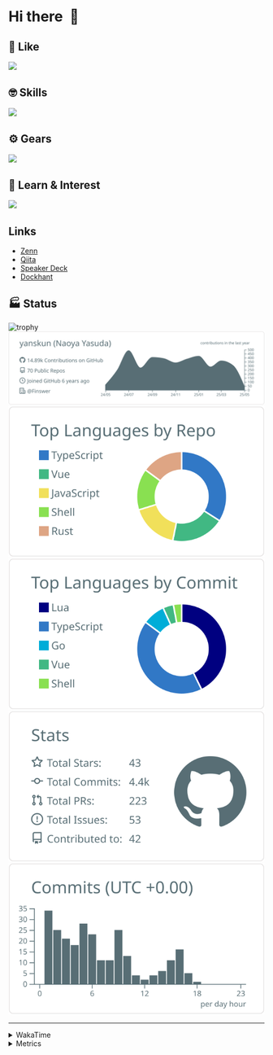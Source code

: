 # Hi there&nbsp; :wave:

## 💌 Like
<img src="https://go-skill-icons.vercel.app/api/icons?i=github" />

## 🤓 Skills
<img src="https://go-skill-icons.vercel.app/api/icons?i=js,ts,vue,nuxtjs,react,nextjs,go,lua,git" />

## ⚙️ Gears
<img src="https://go-skill-icons.vercel.app/api/icons?i=neovim,vscode,githubcopilot,alacritty,tmux" />

## 📖 Learn & Interest
<img src="https://go-skill-icons.vercel.app/api/icons?i=rust,deno,css,zig,playwright,githubactions,storybook,netlify,eslint" />

## Links
- [Zenn](https://zenn.dev/yanskun)
- [Qiita](https://qiita.com/yanskun)
- [Speaker Deck](https://speakerdeck.com/yanskun)
- [Dockhant](https://www.dockhunt.com/users/yanskun)

<!-- https://github.com/ryo-ma/github-profile-trophy -->

## 🏭 Status

<img src="https://github-profile-trophy.vercel.app/?username=yanskun&theme=onedark&row=1" alt="trophy">

<!-- https://github.com/vn7n24fzkq/github-profile-summary-cards -->
<picture>
  <source media="(prefers-color-scheme: dark)" srcset="https://raw.githubusercontent.com/yanskun/yanskun/master/profile-summary-card-output/nord_dark/0-profile-details.svg">
 <img src="https://raw.githubusercontent.com/yanskun/yanskun/master/profile-summary-card-output/default/0-profile-details.svg">
</picture>
<br>
<picture>
  <source media="(prefers-color-scheme: dark)" srcset="https://raw.githubusercontent.com/yanskun/yanskun/master/profile-summary-card-output/nord_dark/1-repos-per-language.svg">
 <img src="https://raw.githubusercontent.com/yanskun/yanskun/master/profile-summary-card-output/default/1-repos-per-language.svg">
</picture>
<picture>
  <source media="(prefers-color-scheme: dark)" srcset="https://raw.githubusercontent.com/yanskun/yanskun/master/profile-summary-card-output/nord_dark/2-most-commit-language.svg">
 <img src="https://raw.githubusercontent.com/yanskun/yanskun/master/profile-summary-card-output/default/2-most-commit-language.svg">
</picture>
<br>
<picture>
  <source media="(prefers-color-scheme: dark)" srcset="https://raw.githubusercontent.com/yanskun/yanskun/master/profile-summary-card-output/nord_dark/3-stats.svg">
 <img src="https://raw.githubusercontent.com/yanskun/yanskun/master/profile-summary-card-output/default/3-stats.svg">
</picture>
<picture>
  <source media="(prefers-color-scheme: dark)" srcset="https://raw.githubusercontent.com/yanskun/yanskun/master/profile-summary-card-output/nord_dark/4-productive-time.svg">
 <img src="https://raw.githubusercontent.com/yanskun/yanskun/master/profile-summary-card-output/default/4-productive-time.svg">
</picture>

---

<details>
  <summary>WakaTime</summary>
<!--START_SECTION:waka-->
![Code Time](http://img.shields.io/badge/Code%20Time-2%2C125%20hrs%2043%20mins-blue)

**🐱 My GitHub Data** 

> 📦 149.3 kB Used in GitHub's Storage 
 > 
> 🏆 1,445 Contributions in the Year 2025
 > 
> 💼 Opted to Hire
 > 
> 📜 130 Public Repositories 
 > 
> 🔑 4 Private Repositories 
 > 
**I'm an Early 🐤** 

```text
🌞 Morning                17263 commits       ████░░░░░░░░░░░░░░░░░░░░░   15.70 % 
🌆 Daytime                65265 commits       ███████████████░░░░░░░░░░   59.36 % 
🌃 Evening                23757 commits       █████░░░░░░░░░░░░░░░░░░░░   21.61 % 
🌙 Night                  3657 commits        █░░░░░░░░░░░░░░░░░░░░░░░░   03.33 % 
```
📅 **I'm Most Productive on Tuesday** 

```text
Monday                   17140 commits       ████░░░░░░░░░░░░░░░░░░░░░   15.59 % 
Tuesday                  24216 commits       ██████░░░░░░░░░░░░░░░░░░░   22.03 % 
Wednesday                22487 commits       █████░░░░░░░░░░░░░░░░░░░░   20.45 % 
Thursday                 20691 commits       █████░░░░░░░░░░░░░░░░░░░░   18.82 % 
Friday                   19534 commits       ████░░░░░░░░░░░░░░░░░░░░░   17.77 % 
Saturday                 2312 commits        █░░░░░░░░░░░░░░░░░░░░░░░░   02.10 % 
Sunday                   3562 commits        █░░░░░░░░░░░░░░░░░░░░░░░░   03.24 % 
```


📊 **This Week I Spent My Time On** 

```text
🕑︎ Time Zone: Asia/Tokyo

💬 Programming Languages: 
TypeScript               13 hrs 22 mins      █████████████████████░░░░   84.20 % 
Other                    53 mins             █░░░░░░░░░░░░░░░░░░░░░░░░   05.58 % 
YAML                     46 mins             █░░░░░░░░░░░░░░░░░░░░░░░░   04.84 % 
Markdown                 16 mins             ░░░░░░░░░░░░░░░░░░░░░░░░░   01.77 % 
Go                       13 mins             ░░░░░░░░░░░░░░░░░░░░░░░░░   01.45 % 

🔥 Editors: 
Neovim                   11 hrs 7 mins       █████████████████░░░░░░░░   69.98 % 
VS Code                  4 hrs 46 mins       ████████░░░░░░░░░░░░░░░░░   30.02 % 

💻 Operating System: 
Mac                      15 hrs 53 mins      █████████████████████████   100.00 % 
```


 Last Updated on 06/05/2025 05:24:44 UTC
<!--END_SECTION:waka-->
</details>

<details>
  <summary>Metrics</summary>
  <img src="https://github.com/yanskun/yanskun/blob/main/github-metrics.svg" alt="Metrics">
</details>
